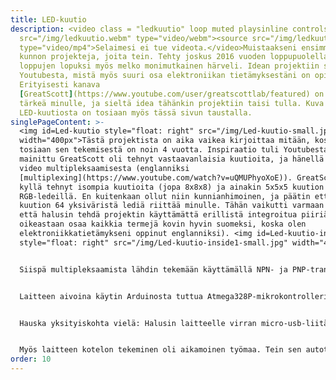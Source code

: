 ```yaml
---
title: LED-kuutio
description: <video class = "ledkuutio" loop muted playsinline controls><source
  src="/img/ledkuutio.webm" type="video/webm"><source src="/img/ledkuutio.mp4"
  type="video/mp4">Selaimesi ei tue videota.</video>Muistaakseni ensimmäisiä
  kunnon projekteja, joita tein. Tehty joskus 2016 vuoden loppupuolella. On
  loppujen lopuksi myös melko monimutkainen härveli. Idean projektiin sain
  Youtubesta, mistä myös suuri osa elektroniikan tietämyksestäni on opittu.
  Erityisesti kanava
  [GreatScott](https://www.youtube.com/user/greatscottlab/featured) on ollut
  tärkeä minulle, ja sieltä idea tähänkin projektiin taisi tulla. Kuva
  LED-kuutiosta on tosiaan myös tässä sivun taustalla.
singlePageContent: >-
  <img id=Led-kuutio style="float: right" src="/img/Led-kuutio-small.jpg"
  width="400px">Tästä projektista on aika vaikea kirjoittaa mitään, koska
  tosiaan sen tekemisestä on noin 4 vuotta. Inspiraatio tuli Youtubesta. Aiemmin
  mainittu GreatScott oli tehnyt vastaavanlaisia kuutioita, ja hänellä oli myös
  video multipleksaamisesta (englanniksi
  [multiplexing](https://www.youtube.com/watch?v=uQMUPhyoXoE)). GreatScott oli
  kyllä tehnyt isompia kuutioita (jopa 8x8x8) ja ainakin 5x5x5 kuution
  RGB-ledeillä. En kuitenkaan ollut niin kunnianhimoinen, ja päätin että 4x4x4
  kuution 64 yksiväristä lediä riittää minulle. Tähän vaikutti varmaan myös se,
  että halusin tehdä projektin käyttämättä erillistä integroitua piiriä (IC, en
  oikeastaan osaa kaikkia termejä kovin hyvin suomeksi, koska olen
  elektroniikkatietämykseni oppinut englanniksi). <img id=Led-kuutio-inside1
  style="float: right" src="/img/Led-kuutio-inside1-small.jpg" width="400px">


  Siispä multipleksaamista lähdin tekemään käyttämällä NPN- ja PNP-transistoreja. (Muistaakseni 2N2222 ja 2N2907. En näitä muistaakseni tähän tarkoitukseen varsinaisesti ostanut. Ostin vain Ebaysta jotain mitä halvalla sai, kun aloitin elektroniikkaharrastukseni.) Valitettavasti minulla ei ole tallella minkäänlaista piirikaaviota projektista. Avasin kuution ja tutkin vähän sen sisälmyksiä, ja sen sekä muistini perusteella taisin toteuttaa multipleksaamisen suurin piirtein niin, että erikseen voidaan jokaisen 4x4x4-kuution kerroksiin kytkeä anodeille +5V PNP-transistorilla. <img id=Led-kuutio-inside2 src="/img/Led-kuutio-inside2-small.jpg" width="400px" style="float: left">Tähän kuluu siis 4 mikrokontrollerin digitaalista ulostuloa. Jokaisessa kerroksessa on 4x4 = 16 lediä, ja näitä sitten multipleksataan NPN-transistoreilla riveittäin. Siis jokaista lediä kohti on transistori. Neljällä mikrokontrollerin ulostulolla voidaan kytkeä erikseen jokaisen rivin transistorit päälle. Sitten toisella neljällä ulostulolla jokaista saraketta voidaan hallita. Yhteensä siis koko kuutiossa mikrokontrollerin pinejä tarvitaan 12. Asia on toivottavasti selkeä. Tein nopeasti ja huvin vuoksi myös jonkinlaisen kaavion, joka ehkä selventää asiaa. En siis ihan täysin tarkasti muista teinkö kytkennät juuri kuten kuvassa, mutta ainakin suurin piirtein niin. Jossain välissä kytkennässä on tietenkin myös ledien virtaa rajoittavat resistorit. <img src="/img/Led-kuutio-circuit.png" width="600px" style="float: right">


  Laitteen aivoina käytin Arduinosta tuttua Atmega328P-mikrokontrolleria. Ohjeen siihen, miten laitetta käytetään ilman Arduino-alustaa löysin tietenkin myös GreatScott-kanavalta. Muistan ajatelleeni, miten hyvä tuuri minulla oli, kun sain multipleksauksen tehtyä 12 digitaalisella ulostulolla, koska luulin että Atmega328p:ssä on 12 digitaalista ulostuloa. Joskus myöhemmin minulle selvisi, että analogisia sisääntuloja voi käyttää myös kuten kaikkia muitakin pinejä. LED-kuutiossa käytin 12 ledien vaatiman ulostulon lisäksi nappia, mutta kytkin sen analogiseen sisääntuloon ja luulin että sitä piniä ei voisi käyttää digitaalisena sisääntulona. No, eipä tuo haitannut, homma toimii. Laitteen ohjelmoinnista en muista kyllä oikeastaan mitään, enkä jaksa enää kauheasti perehtyä ohjelman toimintaperiaatteeseen. Ohjelmoin laitteeseen muutaman erilaisen "valoshow'n", joiden välillä voi vaihdella napin avulla. Laite on toiminut ainakin tähän mennessä, vaikka en varmaankaan ole optimoinut muistinkäyttöä tai muutenkaan tehnyt ohjelmaa kovin järkevästi.


  Hauska yksityiskohta vielä: Halusin laitteelle virran micro-usb-liitännästä, jotta kännykän laturia voisi käyttää virtalähteenä. En kuitenkaan silloin omistanut micro-usb-palikkaa, johon olisi saanut kolvattua helposti johtoja. Kotoa löytyi jokin vanha kännykkä, josta revin micro-usb-liitännän irti ja sain jotenkin kolvattua johdot kiinni oikeisiin paikkoihin ja sain sitten virran siitä.


  Myös laitteen kotelon tekeminen oli aikamoinen työmaa. Tein sen autotallista löytyneestä liian paksusta puulevystä. Tämän takia laite on aika painava.
order: 10
---
```

